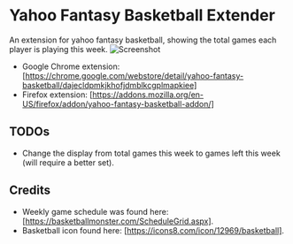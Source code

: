 # Yahoo Fantasy Basketball Extender

An extension for yahoo fantasy basketball, showing the total games each player is playing this week.
<img src='https://i.imgur.com/0wrUEC2.png' title='Screenshot' width='' alt='Screenshot' />

* Google Chrome extension: [https://chrome.google.com/webstore/detail/yahoo-fantasy-basketball/dajecldpmkjkhofjdmblkcgplmapkiee]
* Firefox extension: [https://addons.mozilla.org/en-US/firefox/addon/yahoo-fantasy-basketball-addon/]

## TODOs
* Change the display from total games this week to games left this week (will require a better set).

## Credits
* Weekly game schedule was found here: [https://basketballmonster.com/ScheduleGrid.aspx].
* Basketball icon found here: [https://icons8.com/icon/12969/basketball].

